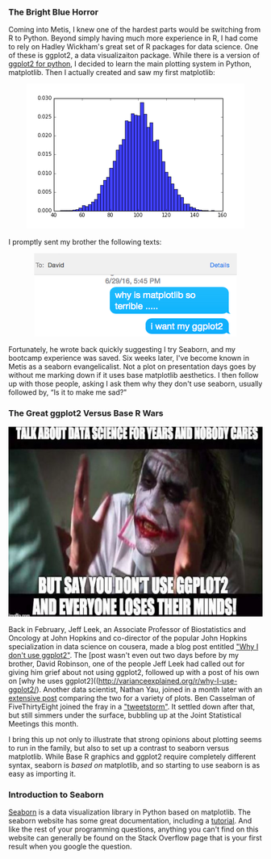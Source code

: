 ### The Bright Blue Horror

Coming into Metis, I knew one of the hardest parts would be switching from R to Python. Beyond simply having much more experience in R, I had come to rely on Hadley Wickham's great set of R packages for data science. One of these is ggplot2, a data visualizaiton package. While there is a version of [ggplot2 for python](http://ggplot.yhathq.com), I decided to learn the main plotting system in Python, matplotlib. Then I actually created and saw my first matplotlib:

<p align="center">
  <img src="https://github.com/robinsones/robinsones.github.io/blob/draft-post-3/images/blog_post_ugly_plot.png" alt="Sublime's custom image"/>
</p>

I promptly sent my brother the following texts: 

<p align="center">
  <img src="https://github.com/robinsones/robinsones.github.io/blob/draft-post-3/images/Dave-test.png" alt="Sublime's custom image"/>
</p>

Fortunately, he wrote back quickly suggesting I try Seaborn, and my bootcamp experience was saved. Six weeks later, I've become known in Metis as a seaborn evangelicalist. Not a plot on presentation days goes by without me marking down if it uses base matplotlib aesthetics. I then follow up with those people, asking I ask them why they don't use seaborn, usually followed by, “Is it to make me sad?"

### The Great ggplot2 Versus Base R Wars

<p align="center">
  <img src="https://github.com/robinsones/robinsones.github.io/blob/draft-post-3/images/joker_pic.png" alt="Sublime's custom image"/>
</p>

Back in February, Jeff Leek, an Associate Professor of Biostatistics and Oncology at John Hopkins and co-director of the popular John Hopkins specialization in data science on cousera, made a blog post entitled ["Why I don't use ggplot2"](http://simplystatistics.org/2016/02/11/why-i-dont-use-ggplot2/). The [post wasn't even out two days before by my brother, David Robinson, one of the people Jeff Leek had called out for giving him grief about not using ggplot2, followed up with a post of his own on [why he uses ggplot2]((http://varianceexplained.org/r/why-I-use-ggplot2/). Another data scientist, Nathan Yau, joined in a month later with an [extensive post](https://flowingdata.com/2016/03/22/comparing-ggplot2-and-r-base-graphics/) comparing the two for a variety of plots. Ben Casselman of FiveThirtyEight joined the fray in a ["tweetstorm"](https://twitter.com/bencasselman/status/712405057388601344). It settled down after that, but still simmers under the surface, bubbling up at the Joint Statistical Meetings this month.

I bring this up not only to illustrate that strong opinions about plotting seems to run in the family, but also to set up a contrast to seaborn versus matplotlib. While Base R graphics and ggplot2 require completely different syntax, seaborn is *based on* matplotlib, and so starting to use seaborn is as easy as importing it. 

### Introduction to Seaborn

[Seaborn](https://stanford.edu/~mwaskom/software/seaborn/) is a data visualization library in Python based on matplotlib. The seaborn website has some great documentation, including a [tutorial](https://stanford.edu/~mwaskom/software/seaborn/tutorial.html). And like the rest of your programming questions, anything you can't find on this website can generally be found on the Stack Overflow page that is your first result when you google the question. 










